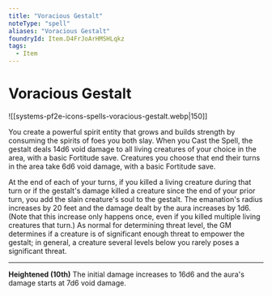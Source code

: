```yaml
---
title: "Voracious Gestalt"
noteType: "spell"
aliases: "Voracious Gestalt"
foundryId: Item.D4FrJoArHMSHLqkz
tags:
  - Item
---
```


# Voracious Gestalt
![[systems-pf2e-icons-spells-voracious-gestalt.webp|150]]

You create a powerful spirit entity that grows and builds strength by consuming the spirits of foes you both slay. When you Cast the Spell, the gestalt deals 14d6 void damage to all living creatures of your choice in the area, with a basic Fortitude save. Creatures you choose that end their turns in the area take 6d6 void damage, with a basic Fortitude save.

At the end of each of your turns, if you killed a living creature during that turn or if the gestalt's damage killed a creature since the end of your prior turn, you add the slain creature's soul to the gestalt. The emanation's radius increases by 20 feet and the damage dealt by the aura increases by 1d6. (Note that this increase only happens once, even if you killed multiple living creatures that turn.) As normal for determining threat level, the GM determines if a creature is of significant enough threat to empower the gestalt; in general, a creature several levels below you rarely poses a significant threat.

* * *

**Heightened (10th)** The initial damage increases to 16d6 and the aura's damage starts at 7d6 void damage.
